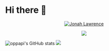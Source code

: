 # Hi there 👋
<p align="center">
  <a href="https://github.com/oppapi">
    <img src="https://user-images.githubusercontent.com/20955511/199138068-0a7b7b75-a024-4f00-803f-30a19c5d1b2d.png" alt="Jonah Lawrence" /></a>
</p>

<p align="center">
  <a href="https://github.com/oppapi/readme-typing-svg">
    <img src="https://readme-typing-svg.demolab.com/?lines=Full-stack%20web%20and%20app%20developer;Experienced%20UI%2FUX%20Designer;10%2B%20years%20of%20coding%20experience;Always%20learning%20new%20things&font=Fira%20Code&center=true&width=440&height=45&color=f75c7e&vCenter=true&pause=1000&size=22" /></a>
</p>
<div class="stats-container">
  <img src="https://github-readme-stats.vercel.app/api?username=oppapi&show_icons=true&theme=tokyonight" alt="oppapi's GitHub stats"/>
  <img src="https://github-readme-stats.vercel.app/api/top-langs/?username=anuraghazra&size_weight=0.5&count_weight=0.5"/>
</div>

